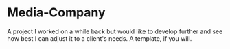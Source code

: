 # Media-Company
A project I worked on a while back but would like to develop further and see how best I can adjust it to a client's needs. A template, if you will. 
